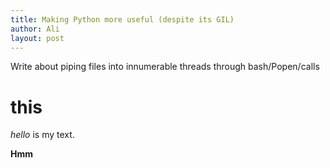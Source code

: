 ```yaml
---
title: Making Python more useful (despite its GIL)
author: Ali
layout: post
---
```

Write about piping files into innumerable threads through bash/Popen/calls

# this 
*hello* is my text.

**Hmm**
